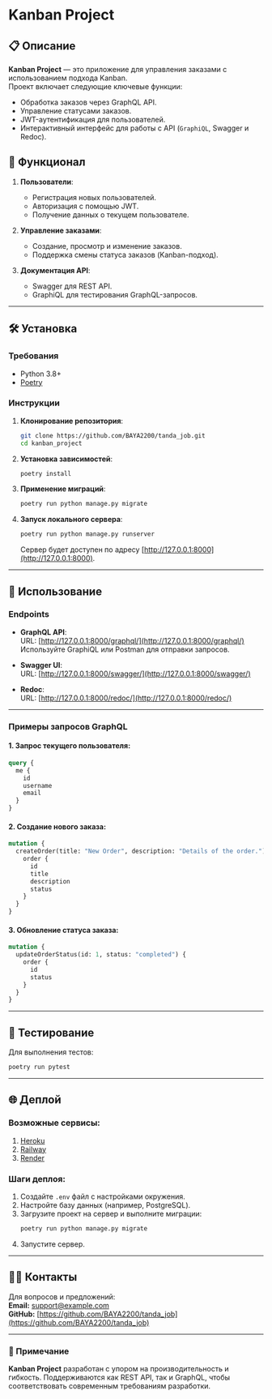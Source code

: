 # Kanban Project

## 📋 Описание
**Kanban Project** — это приложение для управления заказами с использованием подхода Kanban.  
Проект включает следующие ключевые функции:
- Обработка заказов через GraphQL API.
- Управление статусами заказов.
- JWT-аутентификация для пользователей.
- Интерактивный интерфейс для работы с API (`GraphiQL`, Swagger и Redoc).

## 🚀 Функционал
1. **Пользователи**:
   - Регистрация новых пользователей.
   - Авторизация с помощью JWT.
   - Получение данных о текущем пользователе.

2. **Управление заказами**:
   - Создание, просмотр и изменение заказов.
   - Поддержка смены статуса заказов (Kanban-подход).

3. **Документация API**:
   - Swagger для REST API.
   - GraphiQL для тестирования GraphQL-запросов.

---

## 🛠️ Установка

### Требования
- Python 3.8+
- [Poetry](https://python-poetry.org/docs/#installation)

### Инструкции

1. **Клонирование репозитория**:
   ```bash
   git clone https://github.com/BAYA2200/tanda_job.git
   cd kanban_project
   ```

2. **Установка зависимостей**:
   ```bash
   poetry install
   ```

3. **Применение миграций**:
   ```bash
   poetry run python manage.py migrate
   ```

4. **Запуск локального сервера**:
   ```bash
   poetry run python manage.py runserver
   ```
   Сервер будет доступен по адресу [http://127.0.0.1:8000](http://127.0.0.1:8000).

---

## 📄 Использование

### Endpoints
- **GraphQL API**:  
  URL: [http://127.0.0.1:8000/graphql/](http://127.0.0.1:8000/graphql/)  
  Используйте GraphiQL или Postman для отправки запросов.

- **Swagger UI**:  
  URL: [http://127.0.0.1:8000/swagger/](http://127.0.0.1:8000/swagger/)

- **Redoc**:  
  URL: [http://127.0.0.1:8000/redoc/](http://127.0.0.1:8000/redoc/)

---

### Примеры запросов GraphQL

#### 1. Запрос текущего пользователя:
```graphql
query {
  me {
    id
    username
    email
  }
}
```

#### 2. Создание нового заказа:
```graphql
mutation {
  createOrder(title: "New Order", description: "Details of the order.") {
    order {
      id
      title
      description
      status
    }
  }
}
```

#### 3. Обновление статуса заказа:
```graphql
mutation {
  updateOrderStatus(id: 1, status: "completed") {
    order {
      id
      status
    }
  }
}
```

---

## 🧪 Тестирование

Для выполнения тестов:
```bash
poetry run pytest
```

---

## 🌐 Деплой
### Возможные сервисы:
1. [Heroku](https://www.heroku.com/)
2. [Railway](https://railway.app/)
3. [Render](https://render.com/)

### Шаги деплоя:
1. Создайте `.env` файл с настройками окружения.
2. Настройте базу данных (например, PostgreSQL).
3. Загрузите проект на сервер и выполните миграции:
   ```bash
   poetry run python manage.py migrate
   ```
4. Запустите сервер.

---

## 👨‍💻 Контакты
Для вопросов и предложений:  
**Email:** support@example.com  
**GitHub:** [https://github.com/BAYA2200/tanda_job](https://github.com/BAYA2200/tanda_job)

--- 

### 📌 Примечание
**Kanban Project** разработан с упором на производительность и гибкость. Поддерживаются как REST API, так и GraphQL, чтобы соответствовать современным требованиям разработки.
